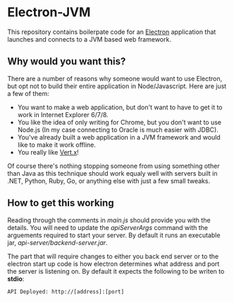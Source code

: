 # Electron-JVM

This repository contains boilerpate code for an [Electron](http://electron.atom.io/) application that launches and connects to a JVM based web framework.

## Why would you want this?

There are a number of reasons why someone would want to use Electron, but opt not to build their entire application in Node/Javascript. Here are just a few of them:

* You want to make a web application, but don't want to have to get it to work in Internet Explorer 6/7/8. 
* You like the idea of only writing for Chrome, but you don't want to use Node.js (In my case connecting to Oracle is much easier with JDBC).
* You've already built a web application in a JVM framework and would like to make it work offline.
* You really like [Vert.x](http://vertx.io)!

Of course there's nothing stopping someone from using something other than Java as this technique should work equaly well with servers built in .NET, Python, Ruby, Go, or anything else with just a few small tweaks.

## How to get this working

Reading through the comments in *main.js* should provide you with the details. You will need to update the *apiServerArgs* command with the arguements required to start your server. By default it runs an executable jar, *api-server/backend-server.jar*. 

The part that will require changes to either you back end server or to the electron start up code is how electron determines what address and port the server is listening on. By default it expects the following to be writen to **stdio**:

```
API Deployed: http://[address]:[port]
```



